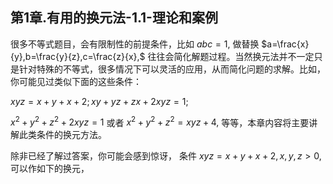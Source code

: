 ## 第1章.有用的换元法-1.1-理论和案例

很多不等式题目，会有限制性的前提条件，比如 $abc=1,$ 做替换 $a=\frac{x}{y},b=\frac{y}{z},c=\frac{z}{x},$ 往往会简化解题过程。当然换元法并不一定只是针对特殊的不等式，很多情况下可以灵活的应用，从而简化问题的求解。比如，你可能见过类似下面的这些条件：

$xyz=x+y+x+2;xy+yz+zx+2xyz=1;$

$x^2+y^2+z^2+2xyz=1$ 或者 $x^2+y^2+z^2=xyz+4,$ 等等，本章内容将主要讲解此类条件的换元方法。

除非已经了解过答案，你可能会感到惊讶， 条件 $xyz=x+y+x+2,x,y,z\gt 0,$ 可以作如下的换元，





